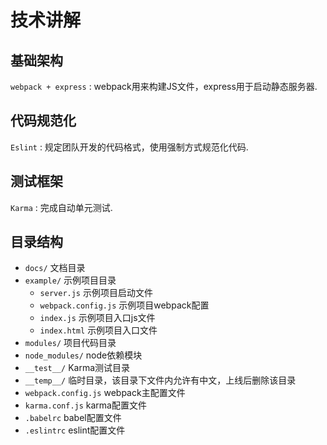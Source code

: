 # 技术讲解

## 基础架构
`webpack + express` : webpack用来构建JS文件，express用于启动静态服务器.
## 代码规范化
`Eslint` : 规定团队开发的代码格式，使用强制方式规范化代码.
## 测试框架
`Karma` : 完成自动单元测试.
## 目录结构
 * `docs/` 文档目录
 * `example/` 示例项目目录
   - `server.js` 示例项目启动文件
   - `webpack.config.js` 示例项目webpack配置
   - `index.js` 示例项目入口js文件
   - `index.html` 示例项目入口文件
 * `modules/` 项目代码目录
 * `node_modules/` node依赖模块
 * `__test__/` Karma测试目录
 * `__temp__/` 临时目录，该目录下文件内允许有中文，上线后删除该目录
 * `webpack.config.js` webpack主配置文件
 * `karma.conf.js` karma配置文件
 * `.babelrc` babel配置文件
 * `.eslintrc` eslint配置文件